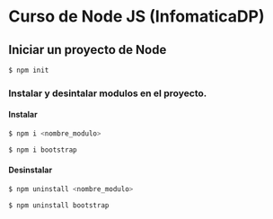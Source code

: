 # Curso de Node JS (InfomaticaDP)

## Iniciar un proyecto de Node
```bash
$ npm init
```

### Instalar y desintalar modulos en el proyecto.

#### Instalar
```bash
$ npm i <nombre_modulo>

$ npm i bootstrap
```
#### Desinstalar
```bash
$ npm uninstall <nombre_modulo>

$ npm uninstall bootstrap
```
